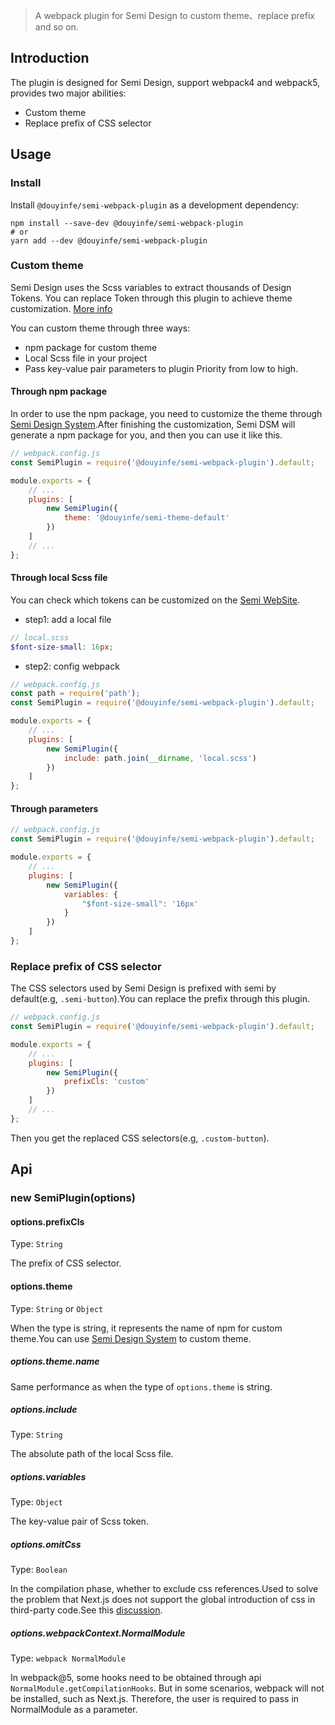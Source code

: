 > A webpack plugin for Semi Design to custom theme、replace prefix and so on.

## Introduction
The plugin is designed for Semi Design, support webpack4 and webpack5, provides two major abilities:
- Custom theme
- Replace prefix of CSS selector 

## Usage 

### Install 
Install `@douyinfe/semi-webpack-plugin` as a development dependency:

``` shell
npm install --save-dev @douyinfe/semi-webpack-plugin
# or
yarn add --dev @douyinfe/semi-webpack-plugin
```

### Custom theme
Semi Design uses the Scss variables to extract thousands of Design Tokens. You can replace Token through this plugin to achieve theme customization. [More info](https://semi.design/dsm/)

You can custom theme through three ways:
- npm package for custom theme
- Local Scss file in your project
- Pass key-value pair parameters to plugin 
Priority from low to high.
#### Through npm package 

In order to use the npm package, you need to customize the theme through [Semi Design System](https://semi.design/dsm/).After finishing the customization, Semi DSM will generate a npm package for you, and then you can use it like this.

``` js
// webpack.config.js
const SemiPlugin = require('@douyinfe/semi-webpack-plugin').default;

module.exports = {
    // ...
    plugins: [
        new SemiPlugin({
            theme: '@douyinfe/semi-theme-default'
        })
    ]
    // ...
};
```

#### Through local Scss file

You can check which tokens can be customized on the [Semi WebSite](https://semi.design/zh-CN/basic/tokens).

- step1: add a local file
``` scss
// local.scss
$font-size-small: 16px;

```
- step2: config webpack
``` js
// webpack.config.js
const path = require('path');
const SemiPlugin = require('@douyinfe/semi-webpack-plugin').default;

module.exports = {
    // ...
    plugins: [
        new SemiPlugin({
            include: path.join(__dirname, 'local.scss')
        })
    ]
};
```

#### Through parameters
``` js
// webpack.config.js
const SemiPlugin = require('@douyinfe/semi-webpack-plugin').default;

module.exports = {
    // ...
    plugins: [
        new SemiPlugin({
            variables: {
                "$font-size-small": '16px'
            }
        })
    ]
};
```

### Replace prefix of CSS selector
The CSS selectors used by Semi Design is prefixed with semi by default(e.g, `.semi-button`).You can replace the prefix through this plugin.

``` js
// webpack.config.js
const SemiPlugin = require('@douyinfe/semi-webpack-plugin').default;

module.exports = {
    // ...
    plugins: [
        new SemiPlugin({
            prefixCls: 'custom'
        })
    ]
    // ...
};
```

Then you get the replaced CSS selectors(e.g, `.custom-button`).

## Api
### new SemiPlugin(options)

#### options.prefixCls

Type: `String`

The prefix of CSS selector.

#### options.theme

Type: `String` or `Object`

When the type is string, it represents the name of npm for custom theme.You can use [Semi Design System](https://semi.design) to custom theme.

##### options.theme.name

Same performance as when the type of `options.theme` is string.

##### options.include

Type: `String`

The absolute path of the local Scss file.

##### options.variables

Type: `Object`

The key-value pair of Scss token.

##### options.omitCss

Type: `Boolean`

In the compilation phase, whether to exclude css references.Used to solve the problem that Next.js does not support the global introduction of css in third-party code.See this [discussion](https://github.com/vercel/next.js/discussions/27953).

##### options.webpackContext.NormalModule

Type: `webpack NormalModule`

In webpack@5, some hooks need to be obtained through api `NormalModule.getCompilationHooks`. But in some scenarios, webpack will not be installed, such as Next.js. Therefore, the user is required to pass in NormalModule as a parameter.